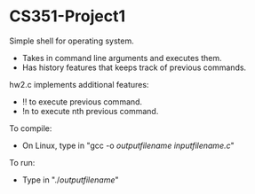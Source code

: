 # CS351-Project1

Simple shell for operating system. 
- Takes in command line arguments and executes them.
- Has history features that keeps track of previous commands.

hw2.c implements additional features:
- !! to execute previous command.
- !n to execute nth previous command.

To compile:
- On Linux, type in "gcc -o <i>outputfilename inputfilename.c</i>"

To run:
- Type in "./<i>outputfilename</i>"
